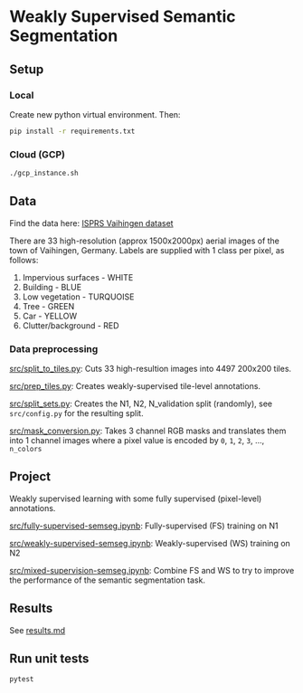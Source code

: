 # Weakly Supervised Semantic Segmentation

## Setup

### Local

Create new python virtual environment. Then:

```bash
pip install -r requirements.txt
```

### Cloud (GCP)

```bash
./gcp_instance.sh
```

## Data

Find the data here: [​ISPRS Vaihingen dataset​](http://www2.isprs.org/commissions/comm3/wg4/2d-sem-label-vaihingen.html)

There are 33 high-resolution (approx 1500x2000px) aerial images of the town of Vaihingen, Germany.
Labels are supplied with 1 class per pixel, as follows:

1. Impervious surfaces - WHITE
2. Building - BLUE
3. Low vegetation - TURQUOISE 
4. Tree - GREEN
5. Car - YELLOW
6. Clutter/background - RED

### Data preprocessing

[src/split_to_tiles.py](src/split_to_tiles.py): Cuts 33 high-resultion images into 4497 200x200 tiles.

[src/prep_tiles.py](src/prep_tiles.py): Creates weakly-supervised tile-level annotations.

[src/split_sets.py](src/split_sets.py): Creates the N1, N2, N_validation split (randomly), see `src/config.py` for the resulting split.

[src/mask_conversion.py](src/mask_conversion.py): Takes 3 channel RGB masks and translates them into 1 channel images where a pixel value is encoded by `0`, `1`, `2`, `3`, ..., `n_colors`

## Project

Weakly supervised learning with some fully supervised (pixel-level) annotations.

[src/fully-supervised-semseg.ipynb](src/fully-supervised-semseg.ipynb): Fully-supervised (FS) training on N1

[src/weakly-supervised-semseg.ipynb](src/weakly-supervised-semseg.ipynb): Weakly-supervised (WS) training on N2

[src/mixed-supervision-semseg.ipynb](src/mixed-supervision-semseg.ipynb): Combine FS and WS to try to improve the performance of the semantic segmentation task.

## Results

See [results.md](results.md)

## Run unit tests

```bash
pytest
```
